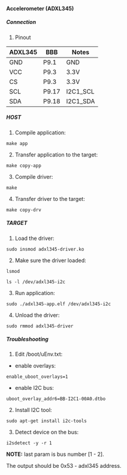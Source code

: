 #### Accelerometer (ADXL345)

##### Connection

1. Pinout

| ADXL345  | BBB     | Notes      |
|----------|---------|------------|
|  GND     |  P9.1   |  GND       |
|  VCC     |  P9.3   |  3.3V      |
|  CS      |  P9.3   |  3.3V      |
|  SCL     |  P9.17  |  I2C1_SCL  |
|  SDA     |  P9.18  |  I2C1_SDA  |

##### HOST

1. Compile application:
```
make app
```

2. Transfer application to the target:
```
make copy-app
```

3. Compile driver:
```
make
```

4. Transfer driver to the target:
```
make copy-drv
```

##### TARGET

1. Load the driver:
```
sudo insmod adxl345-driver.ko
```

2. Make sure the driver loaded:
```
lsmod

ls -l /dev/adxl345-i2c
```

3. Run application:
```
sudo ./adxl345-app.elf /dev/adxl345-i2c
```

4. Unload the driver:
```
sudo rmmod adxl345-driver
```

##### Troubleshooting

1. Edit /boot/uEnv.txt:

- enable overlays:
```
enable_uboot_overlays=1
```

- enable I2C bus:
```
uboot_overlay_addr6=BB-I2C1-00A0.dtbo
```

2. Install I2C tool:
```
sudo apt-get install i2c-tools
```

3. Detect device on the bus:
```
i2sdetect -y -r 1
```

**NOTE:** 
last param is bus number [1 - 2].

The output should be 0x53 - adxl345 address.

